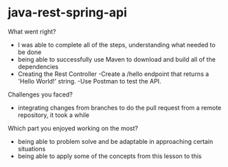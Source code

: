 # java-rest-spring-api


What went right? 
- I was able to complete all of the steps, understanding what needed to be done
- being able to successfully use Maven to download and build all of the dependencies
- Creating the Rest Controller
-Create a /hello endpoint that returns a 'Hello World!' string.
-Use Postman to test the API.


Challenges you faced?
- integrating changes from branches to do the pull request from a remote repository, it took a while



Which part you enjoyed working on the most?
- being able to problem solve and be adaptable in approaching certain situations
- being able to apply some of the concepts from this lesson to this
